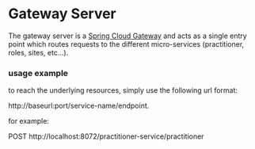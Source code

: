 # Gateway Server

The gateway server is a [Spring Cloud Gateway](https://spring.io/projects/spring-cloud-gateway) and acts as a single entry point which routes requests to the different micro-services (practitioner, roles, sites, etc...).

### usage example
to reach the underlying resources, simply use the following url format:

http://baseurl:port/service-name/endpoint.

for example:

POST http://localhost:8072/practitioner-service/practitioner
